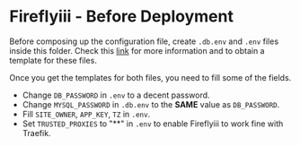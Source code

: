 # Fireflyiii - Before Deployment

Before composing up the configuration file, create `.db.env` and `.env` files inside this folder. Check this [link](https://docs.firefly-iii.org/firefly-iii/installation/docker/) for more information and to obtain a template for these files.

Once you get the templates for both files, you need to fill some of the fields.
- Change `DB_PASSWORD` in `.env` to a decent password.
- Change `MYSQL_PASSWORD` in `.db.env` to the **SAME** value as `DB_PASSWORD`.
- Fill `SITE_OWNER`, `APP_KEY`, `TZ` in `.env`.
- Set `TRUSTED_PROXIES` to "**" in `.env` to enable Fireflyiii to work fine with Traefik.